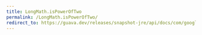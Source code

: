 ```yaml
---
title: LongMath.isPowerOfTwo
permalink: /LongMath.isPowerOfTwo/
redirect_to: https://guava.dev/releases/snapshot-jre/api/docs/com/google/common/math/LongMath.html#isPowerOfTwo-long-
---
```

